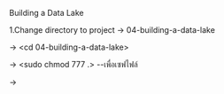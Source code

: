 Building a Data Lake

1.Change directory to project -> 04-building-a-data-lake

  -> <cd 04-building-a-data-lake>
  
  -> <sudo chmod 777 .> --เพื่อเซฟไฟล์
  
  -> <docker-compose up>
